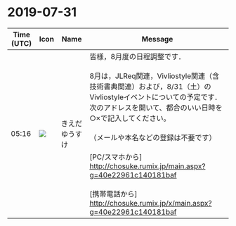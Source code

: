 # 2019-07-31

|Time (UTC)|Icon|Name|Message|
|---|---|---|---|
|05:16|![](https://avatars.slack-edge.com/2019-03-11/571585797168_09840ca518e784c46d3a_72.png)|きえだゆうすけ|皆様，8月度の日程調整です．<br><br>8月は，JLReq関連，Vivliostyle関連（含技術書典関連）および，8/31（土）のVivliostyleイベントについての予定です．<br>次のアドレスを開いて、都合のいい日時を○×で記入してください。<br><br>（メールや本名などの登録は不要です）<br><br>[PC/スマホから] <http://chosuke.rumix.jp/main.aspx?g=40e22961c140181baf><br><br>[携帯電話から] <http://chosuke.rumix.jp/x/main.aspx?g=40e22961c140181baf>|
